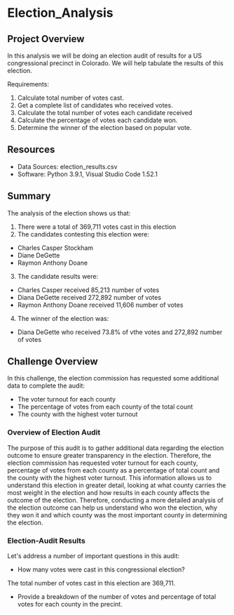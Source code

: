 # Election_Analysis

## Project Overview 
In this analysis we will be doing an election audit of results for a US congressional precinct in Colorado. We will help tabulate the results of this election. 

Requirements: 

1. Calculate total number of votes cast. 
2. Get a complete list of candidates who received votes.
3. Calculate the total number of votes each candidate received 
4. Calculate the percentage of votes each candidate won. 
5. Determine the winner of the election based on popular vote. 

## Resources 
- Data Sources: election_results.csv 
- Software: Python 3.9.1, Visual Studio Code 1.52.1

## Summary 
The analysis of the election shows us that:
1. There were a total of 369,711 votes cast in this election
2. The candidates contesting this election were:
* Charles Casper Stockham 
* Diane DeGette 
* Raymon Anthony Doane 
3. The candidate results were:
* Charles Casper received 85,213 number of votes 
* Diana DeGette received 272,892 number of votes 
* Raymon Anthony Doane received 11,606 number of votes
4. The winner of the election was: 
 * Diana DeGette who received 73.8% of vthe votes and 272,892 number of votes 

## Challenge Overview 

In this challenge, the election commission has requested some additional data to complete the audit: 

* The voter turnout for each county 
* The percentage of votes from each county of the total count
* The county with the highest voter turnout 

### Overview of Election Audit 
The purpose of this audit is to gather additional data regarding the election outcome to ensure greater transparency in the election. Therefore, the election commission has requested voter turnout for each county, percentage of votes from each county as a percentage of total count and the county with the highest voter turnout. This information allows us to understand this election in greater detail, looking at what county carries the most weight in the election and how results in each county affects the outcome of the election. Therefore, conducting a more detailed analysis of the election outcome can help us understand who won the election, why they won it and which county was the most important county in determining the election. 

### Election-Audit Results 
Let's address a number of important questions in this audit: 

* How many votes were cast in this congressional election?

The total number of votes cast in this election are 369,711. 

* Provide a breakdown of the number of votes and percentage of total votes for each county in the precint. 



